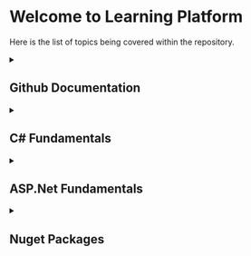 # Welcome to Learning Platform

Here is the list of topics being covered within the repository.
<details>
<summary>

## Github Documentation
</summary>
<p>

- [Github Documentation Syntax](docs/Github/Github_Documentation_Syntax.md)
</p>
</details>

<details>
<summary>

## C# Fundamentals
</summary>
<p>

- [Core C# Programming Constructs - Part 01](docs/CSharpFundamentals/CSharp_Programming_Constructs_Part01.md)
- [Core C# Programming Constructs - Part 02](docs/CSharpFundamentals/CSharp_Programming_Constructs_Part02.md)
- [Object Oriented Programming with C# - Part 01](docs/CSharpFundamentals/CSharp_Object_Oriented_Programming_Part01.md)
- [Object Oriented Programming with C# - Part 02](docs/CSharpFundamentals/CSharp_Object_Oriented_Programming_Part02.md)

x
</p>
</details>

<details>
<summary>


## ASP.Net Fundamentals
</summary>
<p>

- [Testing ASP.Net Core Application](docs/ASPNetCore/ASPNetCore_Testing.md)
</p>
</details>

<details>
<summary>

## Nuget Packages
</summary>
<p>

</p>
</details>